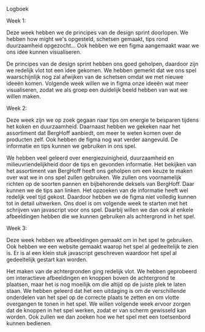 Logboek

Week 1:

Deze week hebben we de principes van de design sprint doorlopen. We hebben how might we's opgesteld, schetsen gemaakt, tips rond duurzaamheid opgezocht... Ook hebben we een figma aangemaakt waar we ons idee kunnen visualiseren. 

De principes van de design sprint hebben ons goed geholpen, daardoor zijn we redelijk vlot tot een idee gekomen. We hebben gemerkt dat we ons spel waarschijnlijk nog zal afwijken van de schetsen omdat we met nieuwe ideeën komen. 
Volgende week willen we in figma onze ideeën wat meer visualiseren, zodat we als groep een duidelijk beeld hebben van wat we willen maken. 

Week 2:

Deze week zijn we op zoek gegaan naar tips om energie te besparen tijdens het koken en duurzaamheid. Daarnaast hebben we gekeken naar het assortiment dat BergHoff aanbiedt, om meer te weten komen over de producten zelf. Ook hebben de figma nog wat verder aangevuld. De informatie en tips kunnen we gebruiken in ons spel. 

We hebben veel geleerd over energiezuinigheid, duurzaamheid en milieuvriendelijkheid door de tips en gevonden informatie. Het bekijken van het assortiment van BergHoff heeft ons geholpen om een keuze te maken over wat we in ons spel zullen gebruiken. We zullen ons voornamelijk richten op de soorten pannen en bijbehorende deksels van BergHoff. Daar kunnen we de tips aan linken. Het opzoeken van de informatie heeft wel redelijk veel tijd gekost. Daardoor hebben we de figma niet volledig kunnen tot in detail uitwerken.
Ons doel is om volgende week te starten met het schrijven van javascript voor ons spel. Daarbij willen we dan ook al enkele afbeeldingen hebben die we kunnen gebruiken als achtergrond in het spel. 

Week 3:

Deze week hebben we afbeeldingen gemaakt om in het spel te gebruiken. Ook hebben we een website gemaakt waarop het spel al gedeeltelijk te zien is. Er is al een klein stuk javascript geschreven waardoor het spel al gedeeltelijk gestart kan worden. 

Het maken van de achtergronden ging redelijk vlot. We hebben geprobeerd om interactieve afbeeldingen en knoppen boven de achtergrond te plaatsen, maar het is nog moeilijk om die altijd op de juiste plek te laten staan. We hebben geleerd dat het een uitdaging is om de verschillende onderdelen van het spel op de correcte plaats te zetten en om vlotte overgangen te tonen in het spel. 
We willen volgende week ervoor zorgen dat de knoppen in het spel werken, zodat er van scherm gewisseld kan worden. Ook zullen we dan zoeken hoe we het spel met een toetsenbord kunnen bedienen. 


